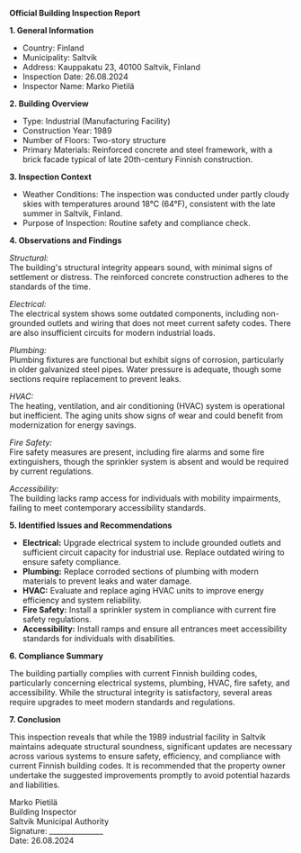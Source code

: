 **Official Building Inspection Report**

**1. General Information**

- Country: Finland
- Municipality: Saltvik
- Address: Kauppakatu 23, 40100 Saltvik, Finland
- Inspection Date: 26.08.2024
- Inspector Name: Marko Pietilä

**2. Building Overview**

- Type: Industrial (Manufacturing Facility)
- Construction Year: 1989
- Number of Floors: Two-story structure
- Primary Materials: Reinforced concrete and steel framework, with a brick facade typical of late 20th-century Finnish construction.

**3. Inspection Context**

- Weather Conditions: The inspection was conducted under partly cloudy skies with temperatures around 18°C (64°F), consistent with the late summer in Saltvik, Finland.
- Purpose of Inspection: Routine safety and compliance check.

**4. Observations and Findings**

*Structural:*  
The building's structural integrity appears sound, with minimal signs of settlement or distress. The reinforced concrete construction adheres to the standards of the time.

*Electrical:*  
The electrical system shows some outdated components, including non-grounded outlets and wiring that does not meet current safety codes. There are also insufficient circuits for modern industrial loads.

*Plumbing:*  
Plumbing fixtures are functional but exhibit signs of corrosion, particularly in older galvanized steel pipes. Water pressure is adequate, though some sections require replacement to prevent leaks.

*HVAC:*  
The heating, ventilation, and air conditioning (HVAC) system is operational but inefficient. The aging units show signs of wear and could benefit from modernization for energy savings.

*Fire Safety:*  
Fire safety measures are present, including fire alarms and some fire extinguishers, though the sprinkler system is absent and would be required by current regulations.

*Accessibility:*  
The building lacks ramp access for individuals with mobility impairments, failing to meet contemporary accessibility standards.

**5. Identified Issues and Recommendations**

- **Electrical:** Upgrade electrical system to include grounded outlets and sufficient circuit capacity for industrial use. Replace outdated wiring to ensure safety compliance.
- **Plumbing:** Replace corroded sections of plumbing with modern materials to prevent leaks and water damage.
- **HVAC:** Evaluate and replace aging HVAC units to improve energy efficiency and system reliability.
- **Fire Safety:** Install a sprinkler system in compliance with current fire safety regulations.
- **Accessibility:** Install ramps and ensure all entrances meet accessibility standards for individuals with disabilities.

**6. Compliance Summary**

The building partially complies with current Finnish building codes, particularly concerning electrical systems, plumbing, HVAC, fire safety, and accessibility. While the structural integrity is satisfactory, several areas require upgrades to meet modern standards and regulations.

**7. Conclusion**

This inspection reveals that while the 1989 industrial facility in Saltvik maintains adequate structural soundness, significant updates are necessary across various systems to ensure safety, efficiency, and compliance with current Finnish building codes. It is recommended that the property owner undertake the suggested improvements promptly to avoid potential hazards and liabilities.

Marko Pietilä  
Building Inspector  
Saltvik Municipal Authority  
Signature: _______________  
Date: 26.08.2024